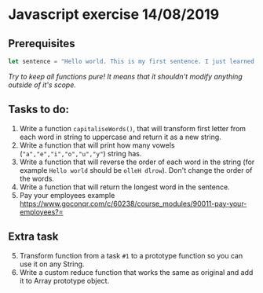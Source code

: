 # Javascript exercise 14/08/2019
## Prerequisites
```javascript
let sentence = "Hello world. This is my first sentence. I just learned how to speak.";
```
*Try to keep all functions pure! It means that it shouldn't modify anything outside of it's scope.*
## Tasks to do:
1. Write a function `capitaliseWords()`, that will transform first letter from each word in string to uppercase and return it as a new string.
2. Write a function that will print how many vowels (`"a","e","i","o","u","y"`) string has.
3. Write a function that will reverse the order of each word in the string (for example `Hello world` should be `olleH dlrow`). Don't change the order of the words.
4. Write a function that will return the longest word in the sentence.
5. Pay your employees example https://www.goconqr.com/c/60238/course_modules/90011-pay-your-employees?=

## Extra task
5. Transform function from a task `#1` to a prototype function so you can use it on any String.
6. Write a custom reduce function that works the same as original and add it to Array prototype object.
